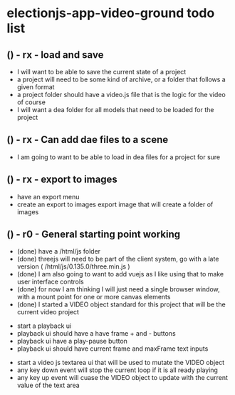 # electionjs-app-video-ground todo list

## () - rx - load and save
* I will want to be able to save the current state of a project
* a project will need to be some kind of archive, or a folder that follows a given format
* a project folder should have a video.js file that is the logic for the video of course
* I will want a dea folder for all models that need to be loaded for the project

## () - rx - Can add dae files to a scene
* I am going to want to be able to load in dea files for a project for sure

## () - rx - export to images
* have an export menu
* create an export to images export image that will create a folder of images

## () - r0 - General starting point working
<!-- crude start -->
* (done) have a \/html\/js folder
* (done) threejs will need to be part of the client system, go with a late version \( \/html\/js\/0.135.0\/three.min.js \)
* (done) I am also going to want to add vuejs as I like using that to make user interface controls
* (done) for now I am thinking I will just need a single browser window, with a mount point for one or more canvas elements
* (done) I started a VIDEO object standard for this project that will be the current video project

<!-- playback ui -->
* start a playback ui
* playback ui should have a have frame + and - buttons
* playback ui have a play-pause button
* playback ui should have current frame and maxFrame text inputs

<!-- VIDEO object mutate ui -->
* start a video js textarea ui that will be used to mutate the VIDEO object
* any key down event will stop the current loop if it is all ready playing
* any key up event will cuase the VIDEO object to update with the current value of the text area
